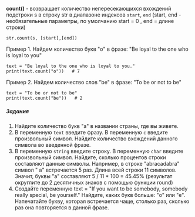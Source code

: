 **count()** - возвращает количество непересекающихся вхождений подстроки s в строку str в диапазоне индексов `start`, `end` (start, end - необязательные параметры, по умолчанию start = 0 , end = длине строки)
```
str.count(s, [start],[end])
```
Пример 1. Найдем количество букв "o" в фразе: "Be loyal to the one who is loyal to you"
```
text = "Be loyal to the one who is loyal to you."
print(text.count("o"))   # 7
```
Пример 2. Найдем количество слов "be" в фразе: "To be or not to be"
```
text = "To be or not to be"
print(text.count("be"))   # 2
```
##### Задания
1. Найдите количество букв "a" в названии страны, где вы живете.
2. В переменную `text` введите фразу. В переменную `c` введите произвольный символ. Найдите количество вхождений данного символа во введенной фразе. 
3. В переменную `string` введите строку. В переменную `char` введите произвольный символ. Найдите, сколько процентов строки составляют данные символы. Например, в строке "abracadabra" символ " a" встречается 5 раз. Длина всей строки 11 символов. Значит, буквы "a" составляют 5 / 11 * 100 = 45.45% (результат округлите до 2 десятичных знаков с помощью функции round)
4. Создайте переменную text = "If you want to be somebody, somebody really special, be yourself." Найдите, каких букв больше: "o" или "e". Напечатайте букву, которая встречается чаще, столько раз, сколько раз она повторяется в данной фразе. 

